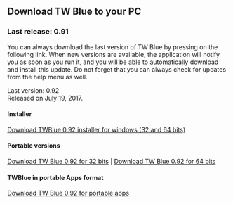 <!-- 
.. title: downloads
.. slug: downloads
.. date: 2016-10-03 04:45:39 UTC-05:00
.. tags: 
.. category: 
.. link: 
.. description: 
.. type: text
-->

## Download TW Blue to your PC

### Last release: 0.91

You can always download the last version of TW Blue by pressing on the following link. When new versions are available, the application will notify you as soon as you run it, and you will be able to automatically download and install this update. Do not forget that you can always check for updates from the help menu as well.

Last version: 0.92  
Released on July 19, 2017.

#### Installer

[Download TWBlue 0.92 installer for windows (32 and 64 bits)](https://twblue.es/pubs/twblue_setup.exe)

#### Portable versions

[Download TW Blue 0.92 for 32 bits](https://twblue.es/pubs/twblue-latest_x86.zip) |
[Download TW Blue 0.92 for 64 bits](https://twblue.es/pubs/twblue-latest_x64.zip)

#### TWBlue in portable Apps format

[Download TW Blue 0.92 for portable apps](http://twblue.es/pubs/TWBluePortable_0.92.paf.exe)